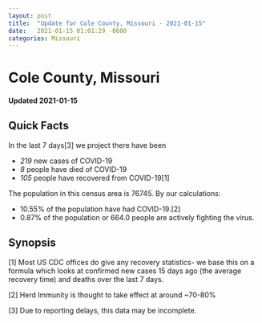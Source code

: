 ```yaml
---
layout: post
title:  "Update for Cole County, Missouri - 2021-01-15"
date:   2021-01-15 01:01:29 -0600
categories: Missouri
---
```


# Cole County, Missouri
#### Updated 2021-01-15

## Quick Facts

In the last 7 days[3] we project there have been
- *219* new cases of COVID-19
- *8* people have died of COVID-19
- *105* people have recovered from COVID-19[1]

The population in this census area is 76745. By our calculations:
- 10.55% of the population have had COVID-19.[2]
- 0.87% of the population or 664.0 people are actively fighting the virus.

## Synopsis




[1] Most US CDC offices do give any recovery statistics- we base this on a formula which looks at confirmed new cases
15 days ago (the average recovery time) and deaths over the last 7 days.

[2] Herd Immunity is thought to take effect at around ~70-80%

[3] Due to reporting delays, this data may be incomplete.
 
    